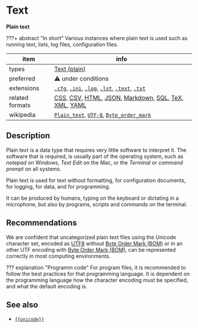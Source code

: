 

# Text

**Plain text**

???+ abstract "In short"
    Various instances where plain text is used such as running text, lists, log files, configuration files.

item | info
--- | ---
types | [Text (plain)](../dataTypes/textPlain.md)
preferred | ⚠️ under conditions
extensions | [`.cfg`](../extensions/cfg.md), [`.ini`](../extensions/ini.md), [`.log`](../extensions/log.md), [`.lst`](../extensions/lst.md), [`.text`](../extensions/text.md), [`.txt`](../extensions/txt.md)
related formats | [CSS](../fileFormats/css.md), [CSV](../fileFormats/csv.md), [HTML](../fileFormats/html.md), [JSON](../fileFormats/json.md), [Markdown](../fileFormats/markdown.md), [SQL](../fileFormats/sql.md), [TeX](../fileFormats/tex.md), [XML](../fileFormats/xml.md), [YAML](../fileFormats/yaml.md)
wikipedia | [`Plain_text`]({{wikipedia}}/Plain_text), [`UTF-8`]({{wikipedia}}/UTF-8), [`Byte_order_mark`]({{wikipedia}}/Byte_order_mark)

## Description

Plain text is a data type that requires very little software to interpret it.
The software that is required, is usually part of the operating system, such 
as *notepad* on Windows, *Text Edit* on the Mac, or the *Terminal* or *command
prompt* on all systems.

Plain text is used for text without formatting, for configuration documents,
for logging, for data, and for programming.

It can be produced by humans, typing on the keyboard or dictating in a
microphone, but also by programs, scripts and commands on the terminal.

## Recommendations

We are confident that uncategorized plain text files
using the Unicode character set,
encoded as
[UTF8]({{wikipedia}}/UTF-8)
without
[Byte Order Mark (BOM)]({{wikipedia}}/Byte_order_mark)
or in an other UTF encoding with
[Byte Order Mark (BOM)]({{wikipedia}}/Byte_order_mark),
can be represented correctly in most computing environments.

??? explanation "Programm code"
    For program files, it is recommended to follow the best practices for
    that programming language.
    It is dependent on the programming language how the character encoding must be
    specified, and what the default encoding is.


## See also
*   [`{{unicode}}`]({{unicode}})



